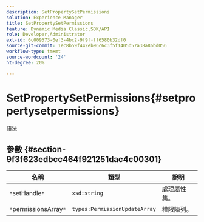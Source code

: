 ```yaml
---
description: SetPropertySetPermissions
solution: Experience Manager
title: SetPropertySetPermissions
feature: Dynamic Media Classic,SDK/API
role: Developer,Administrator
exl-id: 6c009573-0ef3-4bc2-9f9f-ff6580b32df0
source-git-commit: 1ec8b59f442eb96c6c3f5f1405d57a38a86bd056
workflow-type: tm+mt
source-wordcount: '24'
ht-degree: 20%

---
```


# SetPropertySetPermissions{#setpropertysetpermissions}

語法

## 參數 {#section-9f3f623edbcc464f921251dac4c00301}

| 名稱 | 類型 | 說明 |
|---|---|---|
| `*`setHandle`*` | `xsd:string` | 處理屬性集。 |
| `*`permissionsArray`*` | `types:PermissionUpdateArray` | 權限陣列。 |
